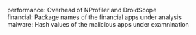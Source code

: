 performance: Overhead of NProfiler and DroidScope  
financial: Package names of the financial apps under analysis  
malware: Hash values of the malicious apps under examnination  
